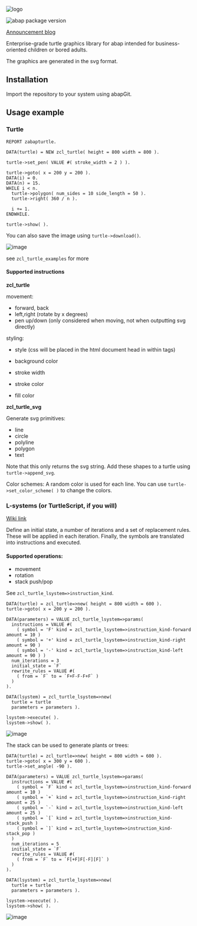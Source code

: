 ![logo](./turtle.png)

![abap package version](https://img.shields.io/endpoint?url=https://shield.abap.space/version-shield-json/github/FreHu/abap-turtle-graphics/.apack-manifest.xml)

[Announcement blog](https://blogs.sap.com/2019/10/12/abapturtle-make-something-pretty-in-abap-and-possibly-win-prizes/)

Enterprise-grade turtle graphics library for abap intended for business-oriented children or bored adults. 

The graphics are generated in the svg format. 

## Installation

Import the repository to your system using abapGit.

## Usage example

### Turtle

```abap
REPORT zabapturtle.

DATA(turtle) = NEW zcl_turtle( height = 800 width = 800 ).

turtle->set_pen( VALUE #( stroke_width = 2 ) ).

turtle->goto( x = 200 y = 200 ).
DATA(i) = 0.
DATA(n) = 15.
WHILE i < n.
  turtle->polygon( num_sides = 10 side_length = 50 ).
  turtle->right( 360 / n ).

  i += 1.
ENDWHILE.

turtle->show( ).
```
You can also save the image using `turtle->download()`.

![image](https://user-images.githubusercontent.com/5097067/66575607-7ac65f80-eb76-11e9-8a9c-0ccab1041d38.png)

see `zcl_turtle_examples` for more

#### Supported instructions

**zcl_turtle**

movement:

- forward, back
- left,right (rotate by x degrees)
- pen up/down (only considered when moving, not when outputting svg directly)

styling:

- style (css will be placed in the html document head in within <style></style> tags)

- background color
- stroke width
- stroke color
- fill color

**zcl_turtle_svg**

Generate svg primitives:

- line
- circle
- polyline
- polygon
- text

Note that this only returns the svg string. Add these shapes to a turtle using `turtle->append_svg`.

Color schemes:
A random color is used for each line. You can use `turtle->set_color_scheme( )` to change the colors.


### L-systems (or TurtleScript, if you will)

[Wiki link](https://en.wikipedia.org/wiki/L-system)

Define an initial state, a number of iterations and a set of replacement rules. These will be applied in each iteration. Finally, the symbols are translated into instructions and executed.


#### Supported operations: 

- movement
- rotation
- stack push/pop

See `zcl_turtle_lsystem=>instruction_kind`.


```abap
DATA(turtle) = zcl_turtle=>new( height = 800 width = 600 ).
turtle->goto( x = 200 y = 200 ).

DATA(parameters) = VALUE zcl_turtle_lsystem=>params(
  instructions = VALUE #(
    ( symbol = 'F' kind = zcl_turtle_lsystem=>instruction_kind-forward amount = 10 )
    ( symbol = '+' kind = zcl_turtle_lsystem=>instruction_kind-right amount = 90 )
    ( symbol = '-' kind = zcl_turtle_lsystem=>instruction_kind-left amount = 90 ) )
  num_iterations = 3
  initial_state = `F`
  rewrite_rules = VALUE #(
    ( from = `F` to = `F+F-F-F+F` )
  )
).

DATA(lsystem) = zcl_turtle_lsystem=>new(
  turtle = turtle
  parameters = parameters ).

lsystem->execute( ).
lsystem->show( ).
```

![image](https://user-images.githubusercontent.com/5097067/66575635-8ca80280-eb76-11e9-8c3b-d22604ce6eb2.png)

The stack can be used to generate plants or trees:
```abap
DATA(turtle) = zcl_turtle=>new( height = 800 width = 600 ).
turtle->goto( x = 300 y = 600 ).
turtle->set_angle( -90 ).

DATA(parameters) = VALUE zcl_turtle_lsystem=>params(
  instructions = VALUE #(
    ( symbol = `F` kind = zcl_turtle_lsystem=>instruction_kind-forward amount = 10 )
    ( symbol = `+` kind = zcl_turtle_lsystem=>instruction_kind-right amount = 25 )
    ( symbol = `-` kind = zcl_turtle_lsystem=>instruction_kind-left amount = 25 )
    ( symbol = `[` kind = zcl_turtle_lsystem=>instruction_kind-stack_push )
    ( symbol = `]` kind = zcl_turtle_lsystem=>instruction_kind-stack_pop )
  )
  num_iterations = 5
  initial_state = `F`
  rewrite_rules = VALUE #(
    ( from = `F` to = `F[+F]F[-F][F]` )
  )
).

DATA(lsystem) = zcl_turtle_lsystem=>new(
  turtle = turtle
  parameters = parameters ).

lsystem->execute( ).
lsystem->show( ).
```

![image](https://user-images.githubusercontent.com/5097067/66575734-beb96480-eb76-11e9-886a-e6641da67a0e.png)
